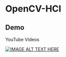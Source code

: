 # OpenCV-HCI

## Demo
YouTube Videos

[![IMAGE ALT TEXT HERE](https://i.ytimg.com/an_webp/GBsYCK3_SgM/mqdefault_6s.webp?du=3000&sqp=CKTRnZEG&rs=AOn4CLBTmJqyvMADttHdGxr0JkRdw-e1SA)](https://www.youtube.com/watch?v=GBsYCK3_SgM)
